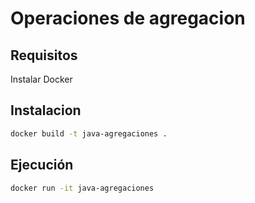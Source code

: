 Operaciones de agregacion
=========================

Requisitos
-------------------------
Instalar Docker

Instalacion
-------------------------

```sh
docker build -t java-agregaciones .
```

Ejecución
-------------------------

```sh
docker run -it java-agregaciones
```